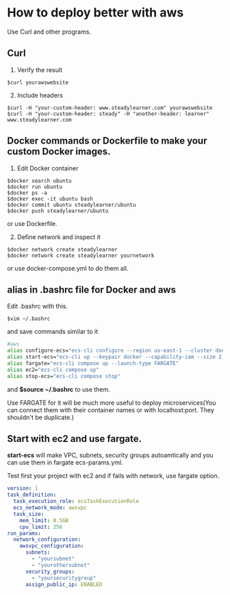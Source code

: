 # How to deploy better with aws

Use Curl and other programs.

## Curl

1. Verify the result 

```curl
$curl yourawswebsite
```

2. Include headers

```curl
$curl -H "your-custom-header: www.steadylearner.com" yourawswebsite
$curl -H "your-custom-header: steady" -H "another-header: learner" www.steadylearner.com
```

## Docker commands or Dockerfile to make your custom Docker images.

1. Edit Docker container 

```console
$docker search ubuntu
$docker run ubuntu 
$docker ps -a
$docker exec -it ubuntu bash
$docker commit ubuntu steadylearner/ubuntu
$docker push steadylearner/ubuntu
```

or use Dockerfile.

2. Define network and inspect it

```console
$docker network create steadylearner
$docker network create steadylearner yournetwork
```

or use docker-compose.yml to do them all.

## alias in .bashrc file for Docker and aws

Edit .bashrc with this.

```console
$vim ~/.bashrc
```

and save commands similar to it

```bash
#aws 
alias configure-ecs="ecs-cli configure --region us-east-1 --cluster docker"
alias start-ecs="ecs-cli up --keypair docker --capability-iam --size 2 --instance-type t2.micro --force"
alias fargate="ecs-cli compose up --launch-type FARGATE"
alias ec2="ecs-cli compose up"
alias stop-ecs="ecs-cli compose stop"
```

and **$source ~/.bashrc** to use them.

Use FARGATE for it will be much more useful to deploy microservices(You can connect them with their container names or with localhost:port. They shouldn't be duplicate.)

## Start with ec2 and use fargate.

**start-ecs** will make VPC, subnets, security groups autoamtically and you can use them in fargate ecs-params.yml.

Test first your project with ec2 and if fails with network, use fargate option.

```yml
version: 1
task_definition:
  task_execution_role: ecsTaskExecutionRole
  ecs_network_mode: awsvpc
  task_size:
    mem_limit: 0.5GB
    cpu_limit: 256
run_params:
  network_configuration:
    awsvpc_configuration:
      subnets:
        - "yoursubnet"
        - "yourothersubnet"
      security_groups:
        - "yoursecuritygroup"
      assign_public_ip: ENABLED
```

